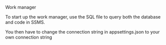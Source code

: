 Work manager

To start up the work manager, use the SQL file to query both the database and code in SSMS.

You then have to change the connection string in appsettings.json to your own connection string
